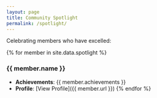 ```yaml
---
layout: page
title: Community Spotlight
permalink: /spotlight/
---
```


Celebrating members who have excelled:

{% for member in site.data.spotlight %}
### {{ member.name }}
- **Achievements**: {{ member.achievements }}
- **Profile**: [View Profile]({{ member.url }})
{% endfor %}
